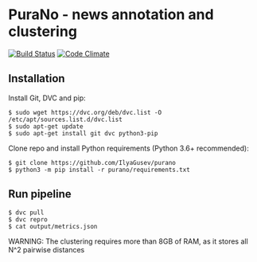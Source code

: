 # PuraNo - news annotation and clustering

[![Build Status](https://travis-ci.com/IlyaGusev/purano.svg?branch=master)](https://travis-ci.com/IlyaGusev/purano)
[![Code Climate](https://codeclimate.com/github/IlyaGusev/purano/badges/gpa.svg)](https://codeclimate.com/github/IlyaGusev/purano)


## Installation
Install Git, DVC and pip:
```
$ sudo wget https://dvc.org/deb/dvc.list -O /etc/apt/sources.list.d/dvc.list
$ sudo apt-get update
$ sudo apt-get install git dvc python3-pip
```

Clone repo and install Python requirements (Python 3.6+ recommended):
```
$ git clone https://github.com/IlyaGusev/purano
$ python3 -m pip install -r purano/requirements.txt
```

## Run pipeline
```
$ dvc pull
$ dvc repro
$ cat output/metrics.json
```

WARNING: The clustering requires more than 8GB of RAM, as it stores all N^2 pairwise distances
